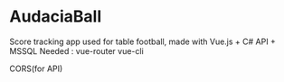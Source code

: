 # AudaciaBall
 Score tracking app used for table football, made with Vue.js + C# API + MSSQL
Needed : 
vue-router
vue-cli

CORS(for API)
